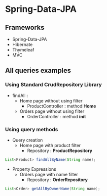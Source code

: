 # Spring-Data-JPA

## Frameworks

* Spring-Data-JPA
* Hibernate
* Thymeleaf
* MVC

## All queries examples

### Using Standard CrudRepository Library

* findAll :
  * Home page without using filter
    * ProductController : method __Home__
  * Orders page without using filter
    * OrderController : method __init__

### Using query methods

* Query creation
  * Home page with product filter
    * Repository : __ProductRepository__
```java
List<Product> findAllByName(String name);
```
* Property Expressions
  * Orders page with name filter
    * Repository : __OrderRepository__
```java
List<Order> getAllByOwnerName(String name);
```
